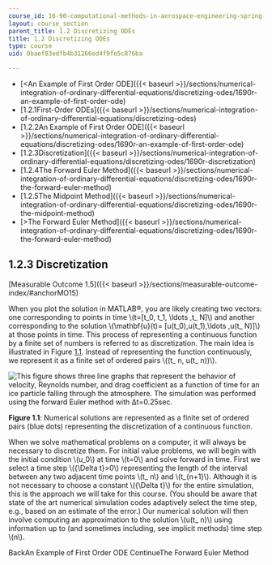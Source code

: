 ```yaml
---
course_id: 16-90-computational-methods-in-aerospace-engineering-spring-2014
layout: course_section
parent_title: 1.2 Discretizing ODEs
title: 1.2 Discretizing ODEs
type: course
uid: 0baef83edfb4b31266ed4f9fe5c876ba

---
```


*   [<An Example of First Order ODE]({{< baseurl >}}/sections/numerical-integration-of-ordinary-differential-equations/discretizing-odes/1690r-an-example-of-first-order-ode)
*   [1.2.1First-Order ODEs]({{< baseurl >}}/sections/numerical-integration-of-ordinary-differential-equations/discretizing-odes)
*   [1.2.2An Example of First Order ODE]({{< baseurl >}}/sections/numerical-integration-of-ordinary-differential-equations/discretizing-odes/1690r-an-example-of-first-order-ode)
*   [1.2.3Discretization]({{< baseurl >}}/sections/numerical-integration-of-ordinary-differential-equations/discretizing-odes/1690r-discretization)
*   [1.2.4The Forward Euler Method]({{< baseurl >}}/sections/numerical-integration-of-ordinary-differential-equations/discretizing-odes/1690r-the-forward-euler-method)
*   [1.2.5The Midpoint Method]({{< baseurl >}}/sections/numerical-integration-of-ordinary-differential-equations/discretizing-odes/1690r-the-midpoint-method)
*   [\>The Forward Euler Method]({{< baseurl >}}/sections/numerical-integration-of-ordinary-differential-equations/discretizing-odes/1690r-the-forward-euler-method)

1.2.3 Discretization
--------------------

[Measurable Outcome 1.5]({{< baseurl >}}/sections/measurable-outcome-index/#anchorMO15)

When you plot the solution in MATLAB®, you are likely creating two vectors: one corresponding to points in time \\(t=\[t\_0, t\_1, \\ldots ,t\_ N\]\\) and another corresponding to the solution \\(\\mathbf{u}(t)= \[u(t\_0),u(t\_1),\\ldots ,u(t\_ N)\]\\) at those points in time. This process of representing a continuous function by a finite set of numbers is referred to as discretization. The main idea is illustrated in Figure [1.1](/coursemedia/16-90-computational-methods-in-aerospace-engineering-spring-2014/b427bd8c9b824708ff7af84a1dd2f56e_discretization.png). Instead of representing the function continuously, we represent it as a finite set of ordered pairs \\((t\_ n, u(t\_ n))\\).

![This figure shows three line graphs that represent the behavior of velocity, Reynolds number, and drag coefficient as a function of time for an ice particle falling through the atmosphere. The simulation was performed using the forward Euler method with Δt=0.25sec.](/coursemedia/16-90-computational-methods-in-aerospace-engineering-spring-2014/b427bd8c9b824708ff7af84a1dd2f56e_discretization.png)

**Figure 1.1**: Numerical solutions are represented as a finite set of ordered pairs (blue dots) representing the discretization of a continuous function.

When we solve mathematical problems on a computer, it will always be necessary to discretize them. For initial value problems, we will begin with the initial condition \\(u\_0\\) at time \\(t=0\\) and solve forward in time. First we select a time step \\({\\Delta t}>0\\) representing the length of the interval between any two adjacent time points \\(t\_ n\\) and \\(t\_{n+1}\\). Although it is not necessary to choose a constant \\({\\Delta t}\\) for the entire simulation, this is the approach we will take for this course. (You should be aware that state of the art numerical simulation codes adaptively select the time step, e.g., based on an estimate of the error.) Our numerical solution will then involve computing an approximation to the solution \\(u(t\_ n)\\) using information up to (and sometimes including, see implicit methods) time step \\(n\\).

BackAn Example of First Order ODE ContinueThe Forward Euler Method